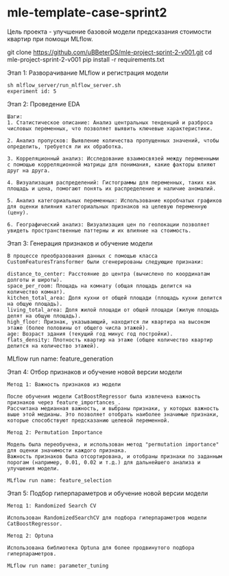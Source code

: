# mle-template-case-sprint2

Цель проекта - улучшение базовой модели предсказания стоимости квартир при помощи MLflow.

git clone https://github.com/uBBeterDS/mle-project-sprint-2-v001.git
cd mle-project-sprint-2-v001
pip install -r requirements.txt

Этап 1: Разворачивание MLflow и регистрация модели

    sh mlflow_server/run_mlflow_server.sh
    experiment id: 5

Этап 2: Проведение EDA

    Шаги:
    1. Статистическое описание: Анализ центральных тенденций и разброса числовых переменных, что позволяет выявить ключевые характеристики.

    2. Анализ пропусков: Выявление количества пропущенных значений, чтобы определить, требуется ли их обработка.

    3. Корреляционный анализ: Исследование взаимосвязей между переменными с помощью корреляционной матрицы для понимания, какие факторы влияют друг на друга.

    4. Визуализация распределений: Гистограммы для переменных, таких как площадь и цена, помогают понять их распределение и наличие аномалий.

    5. Анализ категориальных переменных: Использование коробчатых графиков для оценки влияния категориальных признаков на целевую переменную (цену).

    6. Географический анализ: Визуализация цен по геолокации позволяет увидеть пространственные паттерны и их влияние на стоимость.

Этап 3: Генерация признаков и обучение модели

    В процессе преобразования данных с помощью класса CustomFeaturesTransformer были сгенерированы следующие признаки:

    distance_to_center: Расстояние до центра (вычислено по координатам долготы и широты).
    space_per_room: Площадь на комнату (общая площадь делится на количество комнат).
    kitchen_total_area: Доля кухни от общей площади (площадь кухни делится на общую площадь).
    living_total_area: Доля жилой площади от общей площади (жилую площадь делят на общую площадь).
    high_floor: Признак, указывающий, находится ли квартира на высоком этаже (более половины от общего числа этажей).
    age: Возраст здания (текущий год минус год постройки).
    flats_density: Плотность квартир на этаже (общее количество квартир делится на количество этажей).

MLflow run name: feature_generation

Этап 4: Отбор признаков и обучение новой версии модели

    Метод 1: Важность признаков из модели

    После обучения модели CatBoostRegressor была извлечена важность признаков через feature_importances_.
    Рассчитана медианная важность, и выбраны признаки, у которых важность выше этой медианы. Это позволяет отобрать наиболее значимые признаки, которые способствуют предсказанию целевой переменной.

    Метод 2: Permutation Importance

    Модель была переобучена, и использован метод "permutation importance" для оценки значимости каждого признака.
    Важность признаков была отсортирована, и отобраны признаки по заданным порогам (например, 0.01, 0.02 и т.д.) для дальнейшего анализа и улучшения модели.

    MLflow run name: feature_selection

Этап 5: Подбор гиперпараметров и обучение новой версии модели

    Метод 1: Randomized Search CV

    Использован RandomizedSearchCV для подбора гиперпараметров модели CatBoostRegressor.

    Метод 2: Optuna

    Использована библиотека Optuna для более продвинутого подбора гиперпараметров.

    MLflow run name: parameter_tuning
